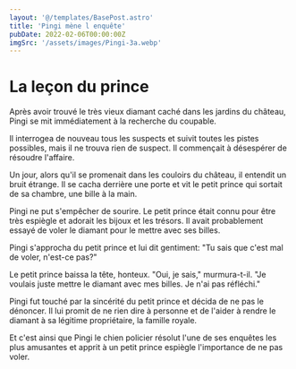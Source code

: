 ```yaml
---
layout: '@/templates/BasePost.astro'
title: 'Pingi mène l enquête'
pubDate: 2022-02-06T00:00:00Z
imgSrc: '/assets/images/Pingi-3a.webp'
---
```

# La leçon du prince

Après avoir trouvé le très vieux diamant caché dans les jardins du château, Pingi se mit immédiatement à la recherche du coupable.

Il interrogea de nouveau tous les suspects et suivit toutes les pistes possibles, mais il ne trouva rien de suspect. Il commençait à désespérer de résoudre l'affaire.

Un jour, alors qu'il se promenait dans les couloirs du château, il entendit un bruit étrange. Il se cacha derrière une porte et vit le petit prince qui sortait de sa chambre, une bille à la main.

Pingi ne put s'empêcher de sourire. Le petit prince était connu pour être très espiègle et adorait les bijoux et les trésors. Il avait probablement essayé de voler le diamant pour le mettre avec ses billes.

Pingi s'approcha du petit prince et lui dit gentiment: "Tu sais que c'est mal de voler, n'est-ce pas?"

Le petit prince baissa la tête, honteux. "Oui, je sais," murmura-t-il. "Je voulais juste mettre le diamant avec mes billes. Je n'ai pas réfléchi."

Pingi fut touché par la sincérité du petit prince et décida de ne pas le dénoncer. Il lui promit de ne rien dire à personne et de l'aider à rendre le diamant à sa légitime propriétaire, la famille royale.

Et c'est ainsi que Pingi le chien policier résolut l'une de ses enquêtes les plus amusantes et apprit à un petit prince espiègle l'importance de ne pas voler.